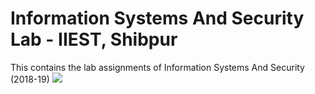 # Information Systems And Security Lab - IIEST, Shibpur
This contains the lab assignments of Information Systems And Security (2018-19) 
<img src="http://www.ryrob.com/wp-content/uploads/2016/03/Ryan-Robinson-on-Learn-to-Code-With-Me-Podcast-1-300x136.png">

